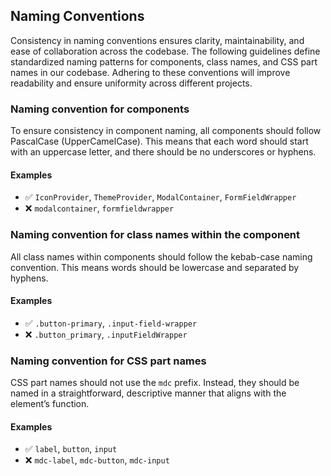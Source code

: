 ## Naming Conventions

Consistency in naming conventions ensures clarity, maintainability, and ease of collaboration across the codebase. The following guidelines define standardized naming patterns for components, class names, and CSS part names in our codebase. Adhering to these conventions will improve readability and ensure uniformity across different projects.

### Naming convention for components

To ensure consistency in component naming, all components should follow PascalCase (UpperCamelCase). This means that each word should start with an uppercase letter, and there should be no underscores or hyphens.

#### Examples

- ✅ `IconProvider`, `ThemeProvider`, `ModalContainer`, `FormFieldWrapper`
- ❌ `modalcontainer`, `formfieldwrapper`

### Naming convention for class names within the component

All class names within components should follow the kebab-case naming convention. This means words should be lowercase and separated by hyphens.

#### Examples

- ✅ `.button-primary`, `.input-field-wrapper`
- ❌ `.button_primary`, `.inputFieldWrapper`

### Naming convention for CSS part names

CSS part names should not use the `mdc` prefix. Instead, they should be named in a straightforward, descriptive manner that aligns with the element’s function.

#### Examples

- ✅ `label`, `button`, `input`
- ❌ `mdc-label`, `mdc-button`, `mdc-input`
